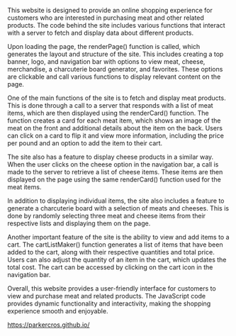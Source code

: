 This website is designed to provide an online shopping experience for customers who are interested in purchasing meat and other related products. The code behind the site includes various functions that interact with a server to fetch and display data about different products.

Upon loading the page, the renderPage() function is called, which generates the layout and structure of the site. This includes creating a top banner, logo, and navigation bar with options to view meat, cheese, merchandise, a charcuterie board generator, and favorites. These options are clickable and call various functions to display relevant content on the page.

One of the main functions of the site is to fetch and display meat products. This is done through a call to a server that responds with a list of meat items, which are then displayed using the renderCard() function. The function creates a card for each meat item, which shows an image of the meat on the front and additional details about the item on the back. Users can click on a card to flip it and view more information, including the price per pound and an option to add the item to their cart.

The site also has a feature to display cheese products in a similar way. When the user clicks on the cheese option in the navigation bar, a call is made to the server to retrieve a list of cheese items. These items are then displayed on the page using the same renderCard() function used for the meat items.

In addition to displaying individual items, the site also includes a feature to generate a charcuterie board with a selection of meats and cheeses. This is done by randomly selecting three meat and cheese items from their respective lists and displaying them on the page.

Another important feature of the site is the ability to view and add items to a cart. The cartListMaker() function generates a list of items that have been added to the cart, along with their respective quantities and total price. Users can also adjust the quantity of an item in the cart, which updates the total cost. The cart can be accessed by clicking on the cart icon in the navigation bar.

Overall, this website provides a user-friendly interface for customers to view and purchase meat and related products. The JavaScript code provides dynamic functionality and interactivity, making the shopping experience smooth and enjoyable.


https://parkercros.github.io/
